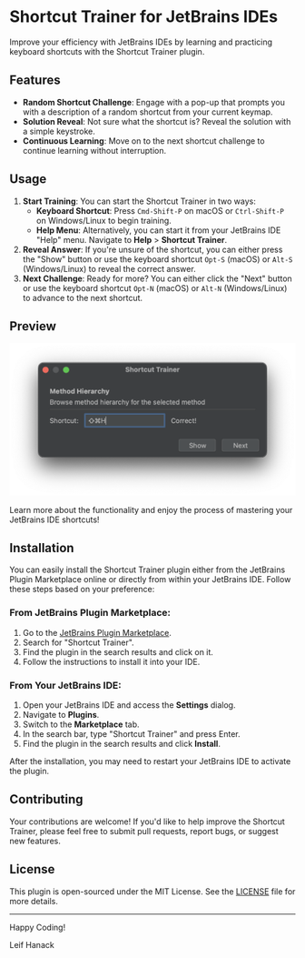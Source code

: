 # Shortcut Trainer for JetBrains IDEs

Improve your efficiency with JetBrains IDEs by learning and practicing keyboard shortcuts with the Shortcut Trainer plugin.

## Features

- **Random Shortcut Challenge**: Engage with a pop-up that prompts you with a description of a random shortcut from your current keymap.
- **Solution Reveal**: Not sure what the shortcut is? Reveal the solution with a simple keystroke.
- **Continuous Learning**: Move on to the next shortcut challenge to continue learning without interruption.

## Usage

1. **Start Training**: You can start the Shortcut Trainer in two ways:
    - **Keyboard Shortcut**: Press `Cmd-Shift-P` on macOS or `Ctrl-Shift-P` on Windows/Linux to begin training.
    - **Help Menu**: Alternatively, you can start it from your JetBrains IDE "Help" menu. Navigate to **Help** > **Shortcut Trainer**.
2. **Reveal Answer**: If you're unsure of the shortcut, you can either press the "Show" button or use the keyboard shortcut `Opt-S` (macOS) or `Alt-S` (Windows/Linux) to reveal the correct answer.
3. **Next Challenge**: Ready for more? You can either click the "Next" button or use the keyboard shortcut `Opt-N` (macOS) or `Alt-N` (Windows/Linux) to advance to the next shortcut.


## Preview

![Shortcut Trainer Preview](shortcut-trainer.png)

Learn more about the functionality and enjoy the process of mastering your JetBrains IDE shortcuts!

## Installation

You can easily install the Shortcut Trainer plugin either from the JetBrains Plugin Marketplace online or directly from within your JetBrains IDE. Follow these steps based on your preference:

### From JetBrains Plugin Marketplace:

1. Go to the [JetBrains Plugin Marketplace](https://plugins.jetbrains.com).
2. Search for "Shortcut Trainer".
3. Find the plugin in the search results and click on it.
4. Follow the instructions to install it into your IDE.

### From Your JetBrains IDE:

1. Open your JetBrains IDE and access the **Settings** dialog.
2. Navigate to **Plugins**.
3. Switch to the **Marketplace** tab.
4. In the search bar, type "Shortcut Trainer" and press Enter.
5. Find the plugin in the search results and click **Install**.

After the installation, you may need to restart your JetBrains IDE to activate the plugin.

## Contributing

Your contributions are welcome! If you'd like to help improve the Shortcut Trainer, please feel free to submit pull requests, report bugs, or suggest new features.

## License

This plugin is open-sourced under the MIT License. See the [LICENSE](LICENSE.md) file for more details.

---

Happy Coding!

Leif Hanack
